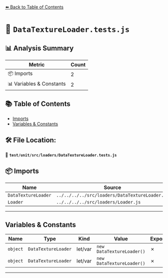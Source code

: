 [⬅️ Back to Table of Contents](../../../../index.md)

# 📄 `DataTextureLoader.tests.js`

## 📊 Analysis Summary

| Metric | Count |
|--------|-------|
| 📦 Imports | 2 |
| 📊 Variables & Constants | 2 |

## 📚 Table of Contents

- [Imports](#imports)
- [Variables & Constants](#variables-constants)

## 🛠️ File Location:
📂 **`test/unit/src/loaders/DataTextureLoader.tests.js`**

## 📦 Imports

| Name | Source |
|------|--------|
| `DataTextureLoader` | `../../../../src/loaders/DataTextureLoader.js` |
| `Loader` | `../../../../src/loaders/Loader.js` |


---

## Variables & Constants

| Name | Type | Kind | Value | Exported |
|------|------|------|-------|----------|
| `object` | `DataTextureLoader` | let/var | `new DataTextureLoader()` | ✗ |
| `object` | `DataTextureLoader` | let/var | `new DataTextureLoader()` | ✗ |


---